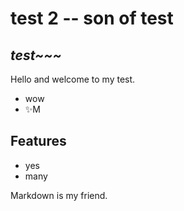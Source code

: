 # test 2 -- son of test

## *test~~~*

Hello and welcome to my test.

* wow
* ✨M

## Features

* yes
* many

Markdown is my friend.
